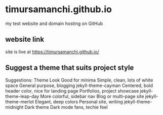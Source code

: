 # timursamanchi.github.io
my test website and domain hosting on GitHub

## website link
site is live at https://timursamanchi.github.io/

## Suggest a theme that suits project style

Suggestions:
Theme	Look	Good for
minima	Simple, clean, lots of white space	General purpose, blogging
jekyll-theme-cayman	Centered, bold header color, nice for landing page	Portfolios, project showcase
jekyll-theme-leap-day	More colorful, sidebar nav	Blog or multi-page site
jekyll-theme-merlot	Elegant, deep colors	Personal site, writing
jekyll-theme-midnight	Dark theme	Dark mode fans, techie feel
